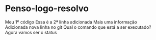 # Penso-logo-resolvo
Meu 1º código
Essa é a 2ª linha adicionada
Mais uma informação
Adicionada nova linha no git
Qual o comando que está a ser executado?
Agora vamos ser o status